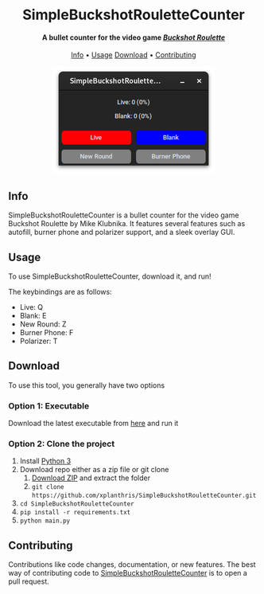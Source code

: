 <h1 align="center">
  <br>
  <b>SimpleBuckshotRouletteCounter</b>
  <br>
</h1>

<h4 align="center">A bullet counter for the video game <a href="https://store.steampowered.com/app/2835570/Buckshot_Roulette/" target="_blank"><i>Buckshot Roulette</i></a></h4>

<p align="center">
  <a href="#info">Info</a> •
  <a href="#usage">Usage</a>
  <a href="#download">Download</a> •
  <a href="#contributing">Contributing</a>
</p>

<p align="center">
  <img src='./showcase.png'>
</p>

## Info

SimpleBuckshotRouletteCounter is a bullet counter for the video game Buckshot Roulette by Mike Klubnika. It features several features such as autofill, burner phone and polarizer support, and a sleek overlay GUI.

## Usage

To use SimpleBuckshotRouletteCounter, download it, and run!

The keybindings are as follows:
- Live: Q
- Blank: E
- New Round: Z
- Burner Phone: F
- Polarizer: T

## Download

To use this tool, you generally have two options

### Option 1: Executable
Download the latest executable from [here](https://github.com/xplanthris/SimpleBuckshotRouletteCounter/releases/latest) and run it

### Option 2: Clone the project
1. Install [Python 3](https://www.python.org/downloads/)
2. Download repo either as a zip file or git clone
   1. [Download ZIP](https://github.com/xplanthris/SimpleBuckshotRouletteCounter/archive/refs/heads/main.zip) and extract the folder
   2. `git clone https://github.com/xplanthris/SimpleBuckshotRouletteCounter.git`
3. `cd SimpleBuckshotRouletteCounter`
4. `pip install -r requirements.txt`
5. `python main.py`

## Contributing
Contributions like code changes, documentation, or new features. The best way of contributing code to [SimpleBuckshotRouletteCounter](www.github.com/xplanthris/SimpleBuckshotRouletteCounter) is to open a pull request.
